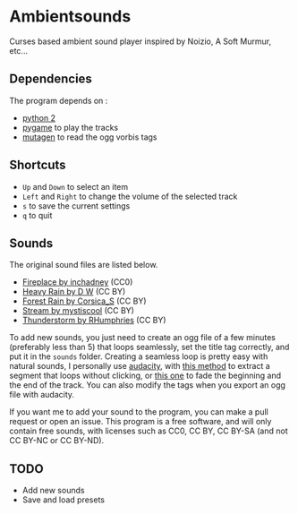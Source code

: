 # Ambientsounds

Curses based ambient sound player inspired by Noizio, A Soft Murmur,
etc...

## Dependencies

The program depends on :

- [python 2](https://www.python.org/)
- [pygame](http://www.pygame.org/news.html) to play the tracks
- [mutagen](https://bitbucket.org/lazka/mutagen) to read the ogg vorbis tags

## Shortcuts

- `Up` and `Down` to select an item
- `Left` and `Right` to change the volume of the selected track
- `s` to save the current settings
- `q` to quit

## Sounds

The original sound files are listed below.

- [Fireplace by inchadney](http://www.freesound.org/people/inchadney/sounds/132534/) (CC0)
- [Heavy Rain by D W](http://www.freesound.org/people/D%20W/sounds/136971/) (CC BY)
- [Forest Rain by Corsica_S](http://www.freesound.org/people/Corsica_S/sounds/169031/) (CC BY)
- [Stream by mystiscool](http://www.freesound.org/people/mystiscool/sounds/7138/) (CC BY)
- [Thunderstorm by RHumphries](http://www.freesound.org/people/RHumphries/sounds/2523/) (CC BY)

To add new sounds, you just need to create an ogg file of a few
minutes (preferably less than 5) that loops seamlessly, set the title
tag correctly, and put it in the `sounds` folder. Creating a seamless
loop is pretty easy with natural sounds, I personally use
[audacity](http://audacity.sourceforge.net/), with
[this method](http://manual.audacityteam.org/o/man/tutorial_looping.html)
to extract a segment that loops without clicking, or
[this one](http://www.wearytaffer.com/tutorials/tut_loops.html) to
fade the beginning and the end of the track. You can also modify the
tags when you export an ogg file with audacity.

If you want me to add your sound to the program, you can make a pull
request or open an issue. This program is a free software, and will
only contain free sounds, with licenses such as CC0, CC BY, CC BY-SA
(and not CC BY-NC or CC BY-ND).

## TODO

- Add new sounds
- Save and load presets

